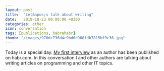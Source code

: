 ```yaml
---
layout: post
title:  "Let&apos;s talk about writing"
date:   2019-10-23 00:00:00 +0300
categories: other
icon: conversation
tags: [publications, habrahabr]
thumb: "/images/970dc736d4c9bd0d960fdb7815bf9c36.jpg"
---
```


Today is a special day. <a href='https://habr.com/ru/company/habr/blog/472352/'>My first interview</a> as an author has been published on habr.com. In this conversation I and other authors are talking about writing articles on programming and other IT topics.

